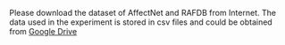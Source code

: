 Please download the dataset of AffectNet and RAFDB from Internet. The data used in the experiment is stored in csv files and could be obtained from [Google Drive]()
